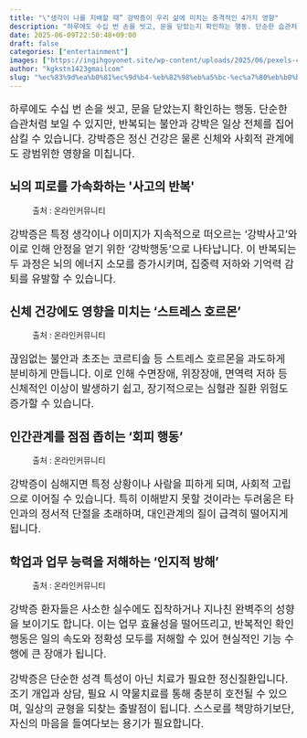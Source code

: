 ```yaml
---
title: "\"생각이 나를 지배할 때” 강박증이 우리 삶에 미치는 충격적인 4가지 영향"
description: "하루에도 수십 번 손을 씻고, 문을 닫았는지 확인하는 행동. 단순한 습관처럼 보일 수 있지만, 반복되는 불안과 강박은 일상 전체를 집어삼킬 수 있습니다. 강박증은 정신 건강은 물론 신체와 사회적 관계에도 광범위한 영향을 미칩니다."
date: 2025-06-09T22:50:48+09:00
draft: false
categories: ["entertainment"]
images: ["https://ingihgoyonet.site/wp-content/uploads/2025/06/pexels-cottonbro-6865184-1-1024x683.jpg", "https://ingihgoyonet.site/wp-content/uploads/2025/06/pexels-rdne-5542968-1024x683.jpg", "https://ingihgoyonet.site/wp-content/uploads/2025/06/pexels-cottonbro-10622545-1024x683.jpg", "https://ingihgoyonet.site/wp-content/uploads/2025/06/pexels-cottonbro-9488225-1024x683.jpg"]
author: "kgkstn1423gmailcom"
slug: "%ec%83%9d%ea%b0%81%ec%9d%b4-%eb%82%98%eb%a5%bc-%ec%a7%80%eb%b0%b0%ed%95%a0-%eb%95%8c-%ea%b0%95%eb%b0%95%ec%a6%9d%ec%9d%b4-%ec%9a%b0%eb%a6%ac-%ec%82%b6%ec%97%90-%eb%af%b8%ec%b9%98%eb%8a%94"
---
```


<p style="font-size:18px">하루에도 수십 번 손을 씻고, 문을 닫았는지 확인하는 행동. 단순한 습관처럼 보일 수 있지만, 반복되는 불안과 강박은 일상 전체를 집어삼킬 수 있습니다. 강박증은 정신 건강은 물론 신체와 사회적 관계에도 광범위한 영향을 미칩니다.</p> <h2 >뇌의 피로를 가속화하는 '사고의 반복'</h2> <figure ><img src="https://ingihgoyonet.site/wp-content/uploads/2025/06/pexels-cottonbro-6865184-1-1024x683.jpg" alt="" style="aspect-ratio:16/9;object-fit:cover"/><figcaption >출처 : 온라인커뮤니티</figcaption></figure> <p style="font-size:18px">강박증은 특정 생각이나 이미지가 지속적으로 떠오르는 ‘강박사고’와 이로 인해 안정을 얻기 위한 ‘강박행동’으로 나타납니다. 이 반복되는 두 과정은 뇌의 에너지 소모를 증가시키며, 집중력 저하와 기억력 감퇴를 유발할 수 있습니다.</p> <h2 >신체 건강에도 영향을 미치는 ‘스트레스 호르몬’</h2> <figure ><img src="https://ingihgoyonet.site/wp-content/uploads/2025/06/pexels-rdne-5542968-1024x683.jpg" alt="" style="aspect-ratio:16/9;object-fit:cover"/><figcaption >출처 : 온라인커뮤니티</figcaption></figure> <p style="font-size:18px">끊임없는 불안과 초조는 코르티솔 등 스트레스 호르몬을 과도하게 분비하게 만듭니다. 이로 인해 수면장애, 위장장애, 면역력 저하 등 신체적인 이상이 발생하기 쉽고, 장기적으로는 심혈관 질환 위험도 증가할 수 있습니다.</p> <h2 >인간관계를 점점 좁히는 ‘회피 행동’</h2> <figure ><img src="https://ingihgoyonet.site/wp-content/uploads/2025/06/pexels-cottonbro-10622545-1024x683.jpg" alt="" style="aspect-ratio:16/9;object-fit:cover"/><figcaption >출처 : 온라인커뮤니티</figcaption></figure> <p style="font-size:18px">강박증이 심해지면 특정 상황이나 사람을 피하게 되며, 사회적 고립으로 이어질 수 있습니다. 특히 이해받지 못할 것이라는 두려움은 타인과의 정서적 단절을 초래하며, 대인관계의 질이 급격히 떨어지게 됩니다.</p> <h2 >학업과 업무 능력을 저해하는 ‘인지적 방해’</h2> <figure ><img src="https://ingihgoyonet.site/wp-content/uploads/2025/06/pexels-cottonbro-9488225-1024x683.jpg" alt="" style="aspect-ratio:16/9;object-fit:cover"/><figcaption >출처 : 온라인커뮤니티</figcaption></figure> <p style="font-size:18px">강박증 환자들은 사소한 실수에도 집착하거나 지나친 완벽주의 성향을 보이기도 합니다. 이는 업무 효율성을 떨어뜨리고, 반복적인 확인 행동은 일의 속도와 정확성 모두를 저해할 수 있어 현실적인 기능 수행에 큰 장애가 됩니다.</p> <p style="font-size:18px">강박증은 단순한 성격 특성이 아닌 치료가 필요한 정신질환입니다. 조기 개입과 상담, 필요 시 약물치료를 통해 충분히 호전될 수 있으며, 일상의 균형을 되찾는 출발점이 됩니다. 스스로를 책망하기보단, 자신의 마음을 들여다보는 용기가 필요합니다.</p>
